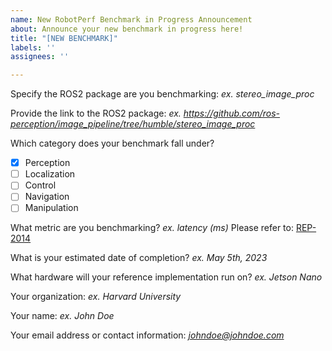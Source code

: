 ```yaml
---
name: New RobotPerf Benchmark in Progress Announcement
about: Announce your new benchmark in progress here!
title: "[NEW BENCHMARK]"
labels: ''
assignees: ''

---
```


Specify the ROS2 package are you benchmarking:
*ex. stereo_image_proc*

Provide the link to the ROS2 package:
*ex. https://github.com/ros-perception/image_pipeline/tree/humble/stereo_image_proc*

Which category does your benchmark fall under?
- [x] Perception
- [ ] Localization
- [ ] Control 
- [ ] Navigation
- [ ] Manipulation

What metric are you benchmarking?
*ex. latency (ms)* Please refer to: [REP-2014](https://github.com/ros-infrastructure/rep/pull/364/files?short_path=26ca124#diff-26ca1241a786a8a285a3dc326474f69a9b971c06eab2db73c0ddd53f8a74ae1c)

What is your estimated date of completion?
*ex. May 5th, 2023*

What hardware will your reference implementation run on?
*ex. Jetson Nano*

Your organization:
*ex. Harvard University*

Your name:
*ex. John Doe*

Your email address or contact information:
*johndoe@johndoe.com*
